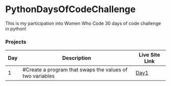 
# PythonDaysOfCodeChallenge
This is my participation into Women Who Code 30 days of code challenge in python!



### Projects

| Day | Description | Live Site Link |
| --- | ----------- | ---- |
| 1   |  #Create a program that swaps the values of two variables| <a href="https://github.com/asmaaHamdym/PythonDaysOfCodeChallenge/blob/main/swap.py">Day1</a>
